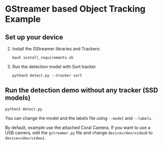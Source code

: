 # GStreamer based Object Tracking Example

## Set up your device
2.  Install the GStreamer libraries and Trackers:

    ```
    bash install_requirements.sh
    ```
3.  Run the detection model with Sort tracker
    ```
    python3 detect.py --tracker sort
    ```

## Run the detection demo without any tracker (SSD models)

```
python3 detect.py
```
You can change the model and the labels file using ```--model``` and ```--labels```.

By default, example use the attached Coral Camera. If you want to use a USB camera,
edit the ```gstreamer.py``` file and change ```device=/dev/video0``` to ```device=/dev/video1```.
